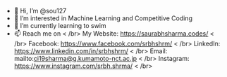 - 👋 Hi, I’m @sou127
- 👀 I’m interested in Machine Learning and Competitive Coding
- 🌱 I’m currently learning to swim
- 📫 Reach me on < /br>
My Website: https://saurabhsharma.codes/ < /br>
Facebook: https://www.facebook.com/srbhshrm/ < /br>
LinkedIn: https://www.linkedin.com/in/srbhshrm/ < /br>
Email: mailto:ci19sharma@g.kumamoto-nct.ac.jp < /br>
Instagram: https://www.instagram.com/srbh.shrma/ < /br>

<!---
sou127/sou127 is a ✨ special ✨ repository because its `README.md` (this file) appears on your GitHub profile.
You can click the Preview link to take a look at your changes.
--->
